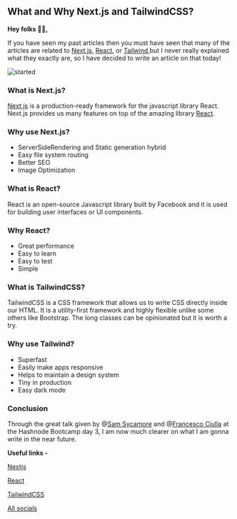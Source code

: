 ## What and Why Next.js and TailwindCSS?

**Hey folks 👋🏻,**

If you have seen my past articles then you must have seen that many of the articles are related to [Next.js](https://nextjs.org/),  [React](https://reactjs.org/), or  [Tailwind ](https://tailwindcss.com/) but I never really explained what they exactly are, so I have decided to write an article on that today!

![started](https://c.tenor.com/r3XdvPsAV3kAAAAC/despicable-me-minions.gif)

### What is Next.js?
 [Next.js](https://nextjs.org/)  is a production-ready framework for the javascript library React. Next.js provides us many features on top of the amazing library [React](https://reactjs.org/).

### Why use Next.js? 

- ServerSideRendering and Static generation hybrid
- Easy file system routing
- Better SEO
- Image Optimization


### What is  React?
React is an open-source Javascript library built by Facebook and it is used for building user interfaces or UI components.

### Why React? 
- Great performance
- Easy to learn
- Easy to test
- Simple


### What is TailwindCSS?
TailwindCSS is a CSS framework that allows us to write CSS directly inside our HTML. It is a utility-first framework and highly flexible unlike some others like Bootstrap. The long classes can be opinionated but it is worth a try.

### Why use Tailwind?
- Superfast
- Easily make apps responsive
- Helps to maintain a design system
- Tiny in production
- Easy dark mode

### Conclusion
Through the great talk given by @[Sam Sycamore](@tanoaksam) and @[Francesco Ciulla](@FrancescoCiulla) at the Hashnode Bootcamp day 3, I am now much clearer on what I am gonna write in the near future.

**Useful links -**

[Nextjs](https://nextjs.org)

[React](https://reactjs.org/)

[TailwindCSS](https://tailwindcss.com/)

[All socials](https://avneesh-links.vercel.app/)